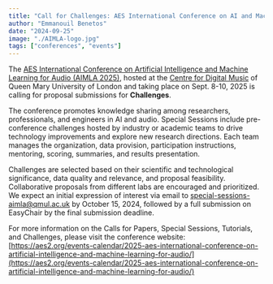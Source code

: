 ```yaml
---
title: "Call for Challenges: AES International Conference on AI and Machine Learning for Audio (AIMLA 2025)"
author: "Emmanouil Benetos"
date: "2024-09-25"
image: "./AIMLA-logo.jpg"
tags: ["conferences", "events"]
---
```


The [AES International Conference on Artificial Intelligence and Machine Learning for Audio (AIMLA 2025)](https://aes2.org/contributions/2025-1st-aes-international-conference-on-artificial-intelligence-and-machine-learning-for-audio-call-for-contributions/), hosted at the [Centre for Digital Music](https://www.c4dm.eecs.qmul.ac.uk/) of Queen Mary University of London and taking place on Sept. 8-10, 2025 is calling for proposal submissions for <b>Challenges</b>.

The conference promotes knowledge sharing among researchers, professionals, and engineers in AI and audio. Special Sessions include pre-conference challenges hosted by industry or academic teams to drive technology improvements and explore new research directions. Each team manages the organization, data provision, participation instructions, mentoring, scoring, summaries, and results presentation. 

Challenges are selected based on their scientific and technological significance, data quality and relevance, and proposal feasibility. Collaborative proposals from different labs are encouraged and prioritized. We expect an initial expression of interest via email to [special-sessions-aimla@qmul.ac.uk](mailto:special-sessions-aimla@qmul.ac.uk) by October 15, 2024, followed by a full submission on EasyChair by the final submission deadline.

For more information on the Calls for Papers, Special Sessions, Tutorials, and Challenges, please visit the conference website: [https://aes2.org/events-calendar/2025-aes-international-conference-on-artificial-intelligence-and-machine-learning-for-audio/](https://aes2.org/events-calendar/2025-aes-international-conference-on-artificial-intelligence-and-machine-learning-for-audio/)
